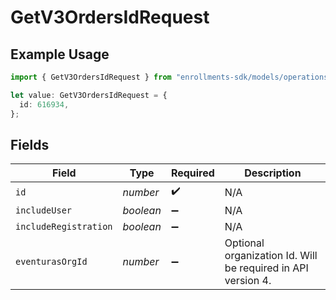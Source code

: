 # GetV3OrdersIdRequest

## Example Usage

```typescript
import { GetV3OrdersIdRequest } from "enrollments-sdk/models/operations";

let value: GetV3OrdersIdRequest = {
  id: 616934,
};
```

## Fields

| Field                                                        | Type                                                         | Required                                                     | Description                                                  |
| ------------------------------------------------------------ | ------------------------------------------------------------ | ------------------------------------------------------------ | ------------------------------------------------------------ |
| `id`                                                         | *number*                                                     | :heavy_check_mark:                                           | N/A                                                          |
| `includeUser`                                                | *boolean*                                                    | :heavy_minus_sign:                                           | N/A                                                          |
| `includeRegistration`                                        | *boolean*                                                    | :heavy_minus_sign:                                           | N/A                                                          |
| `eventurasOrgId`                                             | *number*                                                     | :heavy_minus_sign:                                           | Optional organization Id. Will be required in API version 4. |